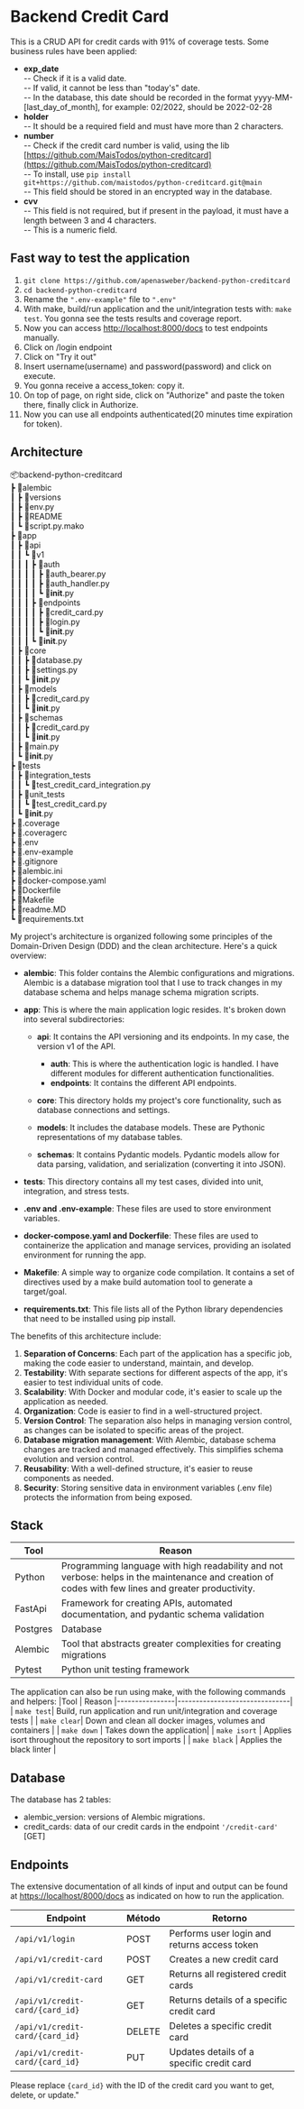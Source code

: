 # Backend Credit Card

This is a CRUD API for credit cards with 91% of coverage tests. Some business rules have been applied:

- **exp_date**<br>
  -- Check if it is a valid date.<br>
  -- If valid, it cannot be less than "today's" date.<br>
  -- In the database, this date should be recorded in the format yyyy-MM-[last_day_of_month], for example: 02/2022, should be 2022-02-28
- **holder**<br>
  -- It should be a required field and must have more than 2 characters.
- **number**<br>
  -- Check if the credit card number is valid, using the lib [https://github.com/MaisTodos/python-creditcard](https://github.com/MaisTodos/python-creditcard)<br>
  -- To install, use `pip install git+https://github.com/maistodos/python-creditcard.git@main`<br>
  -- This field should be stored in an encrypted way in the database.
- **cvv**<br>
  -- This field is not required, but if present in the payload, it must have a length between 3 and 4 characters.<br>
  -- This is a numeric field.

## Fast way to test the application

1.  `git clone https://github.com/apenasweber/backend-python-creditcard`
2.  `cd backend-python-creditcard`
3.  Rename the `".env-example"` file to `".env"`
4.  With make, build/run application and the unit/integration tests with: `make test`. You gonna see the tests results and coverage report.
5.  Now you can access [http://localhost:8000/docs](http://localhost:8000/docs) to test endpoints manually.
6.  Click on /login endpoint
7.  Click on "Try it out"
8.  Insert username(username) and password(password) and click on execute.
9.  You gonna receive a access_token: copy it.
10. On top of page, on right side, click on "Authorize" and paste the token there, finally click in Authorize.
11. Now you can use all endpoints authenticated(20 minutes time expiration for token).

## Architecture

📦backend-python-creditcard<br>
┣ 📂alembic<br>
┃ ┣ 📂versions<br>
┃ ┣ 📜env.py<br>
┃ ┣ 📜README<br>
┃ ┗ 📜script.py.mako<br>
┣ 📂app<br>
┃ ┣ 📂api<br>
┃ ┃ ┗ 📂v1<br>
┃ ┃ ┃ ┣ 📂auth<br>
┃ ┃ ┃ ┃ ┣ 📜auth_bearer.py<br>
┃ ┃ ┃ ┃ ┣ 📜auth_handler.py<br>
┃ ┃ ┃ ┃ ┗ 📜**init**.py<br>
┃ ┃ ┃ ┣ 📂endpoints<br>
┃ ┃ ┃ ┃ ┣ 📜credit_card.py<br>
┃ ┃ ┃ ┃ ┣ 📜login.py<br>
┃ ┃ ┃ ┃ ┗ 📜**init**.py<br>
┃ ┃ ┃ ┗ 📜**init**.py<br>
┃ ┣ 📂core<br>
┃ ┃ ┣ 📜database.py<br>
┃ ┃ ┣ 📜settings.py<br>
┃ ┃ ┗ 📜**init**.py<br>
┃ ┣ 📂models<br>
┃ ┃ ┣ 📜credit_card.py<br>
┃ ┃ ┗ 📜**init**.py<br>
┃ ┣ 📂schemas<br>
┃ ┃ ┣ 📜credit_card.py<br>
┃ ┃ ┗ 📜**init**.py<br>
┃ ┣ 📜main.py<br>
┃ ┗ 📜**init**.py<br>
┣ 📂tests<br>
┃ ┣ 📂integration_tests<br>
┃ ┃ ┗ 📜test_credit_card_integration.py<br>
┃ ┣ 📂unit_tests<br>
┃ ┃ ┗ 📜test_credit_card.py<br>
┃ ┗ 📜**init**.py<br>
┣ 📜.coverage<br>
┣ 📜.coveragerc<br>
┣ 📜.env<br>
┣ 📜.env-example<br>
┣ 📜.gitignore<br>
┣ 📜alembic.ini<br>
┣ 📜docker-compose.yaml<br>
┣ 📜Dockerfile<br>
┣ 📜Makefile<br>
┣ 📜readme.MD<br>
┗ 📜requirements.txt<br>

My project's architecture is organized following some principles of the Domain-Driven Design (DDD) and the clean architecture. Here's a quick overview:

- **alembic**: This folder contains the Alembic configurations and migrations. Alembic is a database migration tool that I use to track changes in my database schema and helps manage schema migration scripts.
- **app**: This is where the main application logic resides. It's broken down into several subdirectories:

  - **api**: It contains the API versioning and its endpoints. In my case, the version v1 of the API.

    - **auth**: This is where the authentication logic is handled. I have different modules for different authentication functionalities.
    - **endpoints**: It contains the different API endpoints.

  - **core**: This directory holds my project's core functionality, such as database connections and settings.
  - **models**: It includes the database models. These are Pythonic representations of my database tables.
  - **schemas**: It contains Pydantic models. Pydantic models allow for data parsing, validation, and serialization (converting it into JSON).

- **tests**: This directory contains all my test cases, divided into unit, integration, and stress tests.
- **.env and .env-example**: These files are used to store environment variables.
- **docker-compose.yaml and Dockerfile**: These files are used to containerize the application and manage services, providing an isolated environment for running the app.
- **Makefile**: A simple way to organize code compilation. It contains a set of directives used by a make build automation tool to generate a target/goal.
- **requirements.txt**: This file lists all of the Python library dependencies that need to be installed using pip install.

The benefits of this architecture include:

1.  **Separation of Concerns**: Each part of the application has a specific job, making the code easier to understand, maintain, and develop.
2.  **Testability**: With separate sections for different aspects of the app, it's easier to test individual units of code.
3.  **Scalability**: With Docker and modular code, it's easier to scale up the application as needed.
4.  **Organization**: Code is easier to find in a well-structured project.
5.  **Version Control**: The separation also helps in managing version control, as changes can be isolated to specific areas of the project.
6.  **Database migration management**: With Alembic, database schema changes are tracked and managed effectively. This simplifies schema evolution and version control.
7.  **Reusability**: With a well-defined structure, it's easier to reuse components as needed.
8.  **Security**: Storing sensitive data in environment variables (.env file) protects the information from being exposed.

## Stack

| Tool     | Reason                                                                                                                                              |
| -------- | --------------------------------------------------------------------------------------------------------------------------------------------------- |
| Python   | Programming language with high readability and not verbose: helps in the maintenance and creation of codes with few lines and greater productivity. |
| FastApi  | Framework for creating APIs, automated documentation, and pydantic schema validation                                                                |
| Postgres | Database                                                                                                                                            |
| Alembic  | Tool that abstracts greater complexities for creating migrations                                                                                    |
| Pytest   | Python unit testing framework                                                                                                                       |

The application can also be run using make, with the following commands and helpers:
|Tool | Reason
|----------------|-------------------------------|
| `make test`| Build, run application and run unit/integration and coverage tests |
| `make clear`| Down and clean all docker images, volumes and containers |
| `make down` | Takes down the application|
| `make isort` | Applies isort throughout the repository to sort imports |
| `make black` | Applies the black linter |

## Database

The database has 2 tables:

- alembic_version: versions of Alembic migrations.
- credit_cards: data of our credit cards in the endpoint `'/credit-card'` [GET]

## Endpoints

The extensive documentation of all kinds of input and output can be found at [https://localhost/8000/docs](https://localhost/8000/docs) as indicated on how to run the application.

| Endpoint                        | Método | Retorno                                      |
| ------------------------------- | ------ | -------------------------------------------- |
| `/api/v1/login`                 | POST   | Performs user login and returns access token |
| `/api/v1/credit-card`           | POST   | Creates a new credit card                    |
| `/api/v1/credit-card`           | GET    | Returns all registered credit cards          |
| `/api/v1/credit-card/{card_id}` | GET    | Returns details of a specific credit card    |
| `/api/v1/credit-card/{card_id}` | DELETE | Deletes a specific credit card               |
| `/api/v1/credit-card/{card_id}` | PUT    | Updates details of a specific credit card    |

Please replace `{card_id}` with the ID of the credit card you want to get, delete, or update."

